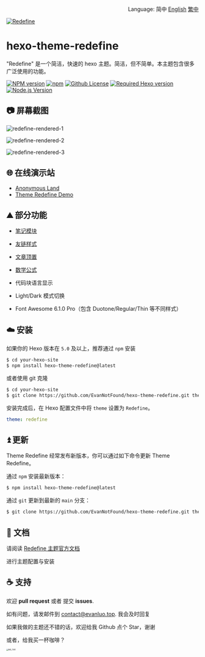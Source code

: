 <div align="right">
  Language:
  简中
  <a title="Chinese" href="README.md">English</a>
  <a title="Chinese" href="README_zh-TW.md">繁中</a>
</div>

<a href="https://redefine.evanluo.top"><img align="center" src="https://user-images.githubusercontent.com/68590232/197350938-3d27f054-04e6-4e7a-8bce-94666b56e822.png"  alt="Redefine"></a>



# hexo-theme-redefine

"Redefine" 是一个简洁，快速的 hexo 主题。简洁，但不简单。本主题包含很多广泛使用的功能。

[![NPM version](https://img.shields.io/npm/v/hexo-theme-redefine?color=red&logo=npm&style=flat-square)](https://www.npmjs.com/package/hexo-theme-redefine) [![npm](https://img.shields.io/npm/dw/hexo-theme-redefine?logo=npm&style=flat-square)](https://www.npmjs.com/package/hexo-theme-redefine) [![Github License](https://img.shields.io/github/license/XPoet/hexo-theme-keep.svg?style=flat-square)](https://github.com/EvanNotFound/hexo-theme-redefine/blob/main/LICENSE) [![Required Hexo version](https://img.shields.io/badge/hexo-%3E=5.0.0-blue?style=flat-square&logo=hexo)](https://hexo.io) [![Node.js Version](https://img.shields.io/badge/node-%3E=12.0-success.svg?style=flat-square&logo=Node.js&longCache=true)](https://hexo.io)



## 📷 屏幕截图

![redefine-rendered-1](https://user-images.githubusercontent.com/68590232/205187762-a36826ef-7933-4483-84f8-1b5b36f18903.png)


![redefine-rendered-2](https://user-images.githubusercontent.com/68590232/205188315-4c4dcd75-6011-4458-824c-694675216b81.png)


![redefine-rendered-3](https://user-images.githubusercontent.com/68590232/205188993-dcf9c58e-4b83-4e05-a79f-31454f696f5e.png)


## 🌐 在线演示站

- [Anonymous Land](https://www.evanluo.top)
- [Theme Redefine Demo](https://redefine.evanluo.top)

## ⛰️ 部分功能

- [笔记模块](https://redefine-docs.evanluo.top/docs/advanced/note-module)

- [友链样式](https://redefine-docs.evanluo.top/docs/advanced/friend-link)

- [文章顶置](https://redefine-docs.evanluo.top/docs/advanced/sticky)

- [数学公式](https://redefine-docs.evanluo.top/docs/advanced/mathjax)

- 代码块语言显示
- Light/Dark 模式切换
- Font Awesome 6.1.0 Pro（包含 Duotone/Regular/Thin 等不同样式）

## ☁️ 安装

如果你的 Hexo 版本在 `5.0` 及以上，推荐通过 `npm` 安装

```sh
$ cd your-hexo-site
$ npm install hexo-theme-redefine@latest
```

或者使用 git 克隆

```sh
$ cd your-hexo-site
$ git clone https://github.com/EvanNotFound/hexo-theme-redefine.git themes/redefine
```

安装完成后，在 Hexo 配置文件中将 `theme` 设置为 `Redefine`。

```yaml
theme: redefine
```



## ⏫ 更新

Theme Redefine 经常发布新版本，你可以通过如下命令更新 Theme Redefine。

通过 `npm` 安装最新版本：

```sh
$ npm install hexo-theme-redefine@latest
```

通过 `git` 更新到最新的 `main` 分支：

```sh
$ git clone https://github.com/EvanNotFound/hexo-theme-redefine.git themes/redefine
```



## 📄 文档

请阅读 [Redefine 主题官方文档](https://redefine-docs.evanluo.top/) 

进行主题配置与安装



## ☕ 支持

欢迎 **pull request** 或者 提交 **issues**.

如有问题，请发邮件到 [contact@evanluo.top](mailto:contact@evanluo.top). 我会及时回复

如果我做的主题还不错的话，欢迎给我 Github 点个 Star，谢谢

或者，给我买一杯咖啡？

<img src="https://user-images.githubusercontent.com/68590232/195916630-2785ca44-1199-45c6-8b57-1472ec3c6906.JPG" referrerpolicy="no-referrer" alt="IMG_7991" style="zoom:30%">



